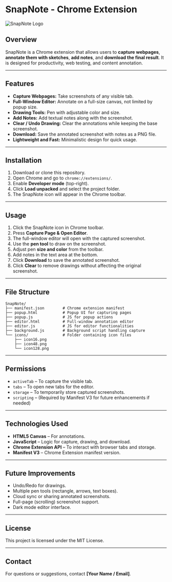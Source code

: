 # SnapNote - Chrome Extension

![SnapNote Logo](icons/icon128.png)

## Overview
SnapNote is a Chrome extension that allows users to **capture webpages**, **annotate them with sketches**, **add notes**, and **download the final result**. It is designed for productivity, web testing, and content annotation.

---

## Features
- **Capture Webpages:** Take screenshots of any visible tab.
- **Full-Window Editor:** Annotate on a full-size canvas, not limited by popup size.
- **Drawing Tools:** Pen with adjustable color and size.
- **Add Notes:** Add textual notes along with the screenshot.
- **Clear / Undo Drawing:** Clear the annotations while keeping the base screenshot.
- **Download:** Save the annotated screenshot with notes as a PNG file.
- **Lightweight and Fast:** Minimalistic design for quick usage.

---

## Installation
1. Download or clone this repository.
2. Open Chrome and go to `chrome://extensions/`.
3. Enable **Developer mode** (top-right).
4. Click **Load unpacked** and select the project folder.
5. The SnapNote icon will appear in the Chrome toolbar.

---

## Usage
1. Click the SnapNote icon in Chrome toolbar.
2. Press **Capture Page & Open Editor**.
3. The full-window editor will open with the captured screenshot.
4. Use the **pen tool** to draw on the screenshot.
5. Adjust pen **size and color** from the toolbar.
6. Add notes in the text area at the bottom.
7. Click **Download** to save the annotated screenshot.
8. Click **Clear** to remove drawings without affecting the original screenshot.

---

## File Structure
```
SnapNote/
├── manifest.json        # Chrome extension manifest
├── popup.html           # Popup UI for capturing pages
├── popup.js             # JS for popup actions
├── editor.html          # Full-window annotation editor
├── editor.js            # JS for editor functionalities
├── background.js        # Background script handling capture
└── icons/               # Folder containing icon files
    ├── icon16.png
    ├── icon48.png
    └── icon128.png
```

---

## Permissions
- `activeTab` – To capture the visible tab.
- `tabs` – To open new tabs for the editor.
- `storage` – To temporarily store captured screenshots.
- `scripting` – (Required by Manifest V3 for future enhancements if needed)

---

## Technologies Used
- **HTML5 Canvas** – For annotations.
- **JavaScript** – Logic for capture, drawing, and download.
- **Chrome Extension API** – To interact with browser tabs and storage.
- **Manifest V3** – Chrome Extension manifest version.

---

## Future Improvements
- Undo/Redo for drawings.
- Multiple pen tools (rectangle, arrows, text boxes).
- Cloud sync or sharing annotated screenshots.
- Full-page (scrolling) screenshot support.
- Dark mode editor interface.

---

## License
This project is licensed under the MIT License.

---

## Contact
For questions or suggestions, contact **[Your Name / Email]**.
